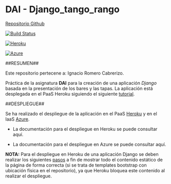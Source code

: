 # DAI - Django_tango_rango

[Repositorio Github](https://github.com/nachobit/DAI_bares.git)

[![Build Status](https://snap-ci.com/nachobit/DAI_bares/branch/master/build_image)](https://snap-ci.com/nachobit/DAI_bares/branch/master)

[![Heroku](https://www.herokucdn.com/deploy/button.png)](https://baresdai.herokuapp.com/rango)

[![Azure](http://azuredeploy.net/deploybutton.png)](baresnacho-service-gkdzg.cloudapp.net:8000/rango)

##RESUMEN##

Este repositorio pertecene a: Ignacio Romero Cabrerizo.

Práctica de la asignatura **DAI** para la creación de una aplicación *Django* basada en la presentación de los bares y las tapas. La aplicación está desplegada en el PaaS Heroku siguiendo el siguiente [tutorial](http://www.tangowithdjango.com/book17/index.html).

##DESPLIEGUE##

Se ha realizado el despliegue de la aplicación en el PaaS [Heroku](https://www.heroku.com) y en el IaaS [Azure](https://azure.microsoft.com/es-es/).

- La documentación para el despliegue en Heroku se puede consultar aquí.

- La documentación para el despliegue en Azure se puede consultar aquí.


**NOTA:** Para el despliegue en Heroku de una aplicación Django se deben realizar los siguientes [pasos](https://github.com/nachobit/DAI_bares/blob/master/documentos/contenido.md) a fin de mostrar todo el contenido estático de la página de forma correcta (si se trata de templates bootstrap con ubicación física en el repositorio), ya que Heroku bloquea este contenido al realizar el despliegue.

